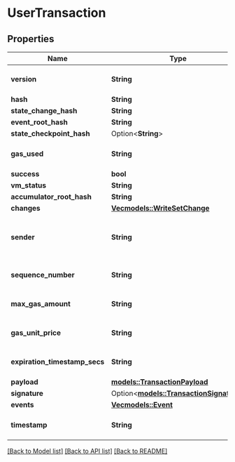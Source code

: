# UserTransaction

## Properties

Name | Type | Description | Notes
------------ | ------------- | ------------- | -------------
**version** | **String** | A string containing a 64-bit unsigned integer.  We represent u64 values as a string to ensure compatibility with languages such as JavaScript that do not parse u64s in JSON natively.  | 
**hash** | **String** |  | 
**state_change_hash** | **String** |  | 
**event_root_hash** | **String** |  | 
**state_checkpoint_hash** | Option<**String**> |  | [optional]
**gas_used** | **String** | A string containing a 64-bit unsigned integer.  We represent u64 values as a string to ensure compatibility with languages such as JavaScript that do not parse u64s in JSON natively.  | 
**success** | **bool** | Whether the transaction was successful | 
**vm_status** | **String** | The VM status of the transaction, can tell useful information in a failure | 
**accumulator_root_hash** | **String** |  | 
**changes** | [**Vec<models::WriteSetChange>**](WriteSetChange.md) | Final state of resources changed by the transaction | 
**sender** | **String** | A hex encoded 32 byte Aptos account address.  This is represented in a string as a 64 character hex string, sometimes shortened by stripping leading 0s, and adding a 0x.  For example, address 0x0000000000000000000000000000000000000000000000000000000000000001 is represented as 0x1.  | 
**sequence_number** | **String** | A string containing a 64-bit unsigned integer.  We represent u64 values as a string to ensure compatibility with languages such as JavaScript that do not parse u64s in JSON natively.  | 
**max_gas_amount** | **String** | A string containing a 64-bit unsigned integer.  We represent u64 values as a string to ensure compatibility with languages such as JavaScript that do not parse u64s in JSON natively.  | 
**gas_unit_price** | **String** | A string containing a 64-bit unsigned integer.  We represent u64 values as a string to ensure compatibility with languages such as JavaScript that do not parse u64s in JSON natively.  | 
**expiration_timestamp_secs** | **String** | A string containing a 64-bit unsigned integer.  We represent u64 values as a string to ensure compatibility with languages such as JavaScript that do not parse u64s in JSON natively.  | 
**payload** | [**models::TransactionPayload**](TransactionPayload.md) |  | 
**signature** | Option<[**models::TransactionSignature**](TransactionSignature.md)> |  | [optional]
**events** | [**Vec<models::Event>**](Event.md) | Events generated by the transaction | 
**timestamp** | **String** | A string containing a 64-bit unsigned integer.  We represent u64 values as a string to ensure compatibility with languages such as JavaScript that do not parse u64s in JSON natively.  | 

[[Back to Model list]](../README.md#documentation-for-models) [[Back to API list]](../README.md#documentation-for-api-endpoints) [[Back to README]](../README.md)


